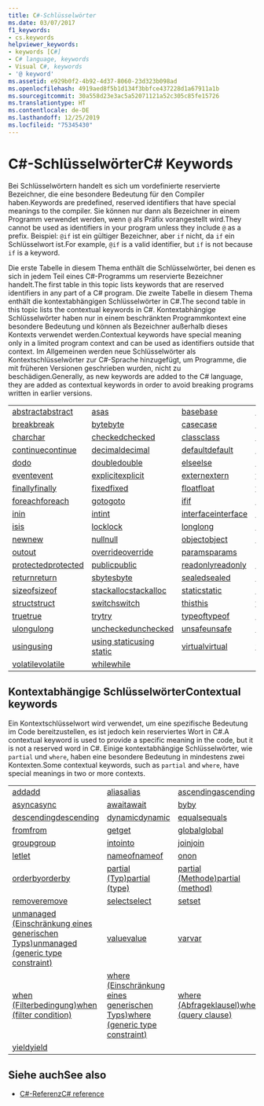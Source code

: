 ```yaml
---
title: C#-Schlüsselwörter
ms.date: 03/07/2017
f1_keywords:
- cs.keywords
helpviewer_keywords:
- keywords [C#]
- C# language, keywords
- Visual C#, keywords
- '@ keyword'
ms.assetid: e929b0f2-4b92-4d37-8060-23d323b098ad
ms.openlocfilehash: 4919aed8f5b1d134f3bbfce437228d1a67911a1b
ms.sourcegitcommit: 30a558d23e3ac5a52071121a52c305c85fe15726
ms.translationtype: HT
ms.contentlocale: de-DE
ms.lasthandoff: 12/25/2019
ms.locfileid: "75345430"
---
```

# <a name="c-keywords"></a><span data-ttu-id="e21a6-102">C#-Schlüsselwörter</span><span class="sxs-lookup"><span data-stu-id="e21a6-102">C# Keywords</span></span>

<span data-ttu-id="e21a6-103">Bei Schlüsselwörtern handelt es sich um vordefinierte reservierte Bezeichner, die eine besondere Bedeutung für den Compiler haben.</span><span class="sxs-lookup"><span data-stu-id="e21a6-103">Keywords are predefined, reserved identifiers that have special meanings to the compiler.</span></span> <span data-ttu-id="e21a6-104">Sie können nur dann als Bezeichner in einem Programm verwendet werden, wenn `@` als Präfix vorangestellt wird.</span><span class="sxs-lookup"><span data-stu-id="e21a6-104">They cannot be used as identifiers in your program unless they include `@` as a prefix.</span></span> <span data-ttu-id="e21a6-105">Beispiel: `@if` ist ein gültiger Bezeichner, aber `if` nicht, da `if` ein Schlüsselwort ist.</span><span class="sxs-lookup"><span data-stu-id="e21a6-105">For example, `@if` is a valid identifier, but `if` is not because `if` is a keyword.</span></span>  
  
 <span data-ttu-id="e21a6-106">Die erste Tabelle in diesem Thema enthält die Schlüsselwörter, bei denen es sich in jedem Teil eines C#-Programms um reservierte Bezeichner handelt.</span><span class="sxs-lookup"><span data-stu-id="e21a6-106">The first table in this topic lists keywords that are reserved identifiers in any part of a C# program.</span></span> <span data-ttu-id="e21a6-107">Die zweite Tabelle in diesem Thema enthält die kontextabhängigen Schlüsselwörter in C#.</span><span class="sxs-lookup"><span data-stu-id="e21a6-107">The second table in this topic lists the contextual keywords in C#.</span></span> <span data-ttu-id="e21a6-108">Kontextabhängige Schlüsselwörter haben nur in einem beschränkten Programmkontext eine besondere Bedeutung und können als Bezeichner außerhalb dieses Kontexts verwendet werden.</span><span class="sxs-lookup"><span data-stu-id="e21a6-108">Contextual keywords have special meaning only in a limited program context and can be used as identifiers outside that context.</span></span> <span data-ttu-id="e21a6-109">Im Allgemeinen werden neue Schlüsselwörter als Kontextschlüsselwörter zur C#-Sprache hinzugefügt, um Programme, die mit früheren Versionen geschrieben wurden, nicht zu beschädigen.</span><span class="sxs-lookup"><span data-stu-id="e21a6-109">Generally, as new keywords are added to the C# language, they are added as contextual keywords in order to avoid breaking programs written in earlier versions.</span></span>  
  
|||||  
|---|---|---|---|  
|[<span data-ttu-id="e21a6-110">abstract</span><span class="sxs-lookup"><span data-stu-id="e21a6-110">abstract</span></span>](abstract.md)|[<span data-ttu-id="e21a6-111">as</span><span class="sxs-lookup"><span data-stu-id="e21a6-111">as</span></span>](../operators/type-testing-and-cast.md#as-operator)|[<span data-ttu-id="e21a6-112">base</span><span class="sxs-lookup"><span data-stu-id="e21a6-112">base</span></span>](base.md)|[<span data-ttu-id="e21a6-113">bool</span><span class="sxs-lookup"><span data-stu-id="e21a6-113">bool</span></span>](../builtin-types/bool.md)|  
|[<span data-ttu-id="e21a6-114">break</span><span class="sxs-lookup"><span data-stu-id="e21a6-114">break</span></span>](break.md)|[<span data-ttu-id="e21a6-115">byte</span><span class="sxs-lookup"><span data-stu-id="e21a6-115">byte</span></span>](../builtin-types/integral-numeric-types.md)|[<span data-ttu-id="e21a6-116">case</span><span class="sxs-lookup"><span data-stu-id="e21a6-116">case</span></span>](switch.md)|[<span data-ttu-id="e21a6-117">catch</span><span class="sxs-lookup"><span data-stu-id="e21a6-117">catch</span></span>](try-catch.md)|  
|[<span data-ttu-id="e21a6-118">char</span><span class="sxs-lookup"><span data-stu-id="e21a6-118">char</span></span>](../builtin-types/char.md)|[<span data-ttu-id="e21a6-119">checked</span><span class="sxs-lookup"><span data-stu-id="e21a6-119">checked</span></span>](checked.md)|[<span data-ttu-id="e21a6-120">class</span><span class="sxs-lookup"><span data-stu-id="e21a6-120">class</span></span>](class.md)|[<span data-ttu-id="e21a6-121">const</span><span class="sxs-lookup"><span data-stu-id="e21a6-121">const</span></span>](const.md)|  
|[<span data-ttu-id="e21a6-122">continue</span><span class="sxs-lookup"><span data-stu-id="e21a6-122">continue</span></span>](continue.md)|[<span data-ttu-id="e21a6-123">decimal</span><span class="sxs-lookup"><span data-stu-id="e21a6-123">decimal</span></span>](../builtin-types/floating-point-numeric-types.md)|[<span data-ttu-id="e21a6-124">default</span><span class="sxs-lookup"><span data-stu-id="e21a6-124">default</span></span>](default.md)|[<span data-ttu-id="e21a6-125">delegate</span><span class="sxs-lookup"><span data-stu-id="e21a6-125">delegate</span></span>](../builtin-types/reference-types.md)|  
|[<span data-ttu-id="e21a6-126">do</span><span class="sxs-lookup"><span data-stu-id="e21a6-126">do</span></span>](do.md)|[<span data-ttu-id="e21a6-127">double</span><span class="sxs-lookup"><span data-stu-id="e21a6-127">double</span></span>](../builtin-types/floating-point-numeric-types.md)|[<span data-ttu-id="e21a6-128">else</span><span class="sxs-lookup"><span data-stu-id="e21a6-128">else</span></span>](if-else.md)|[<span data-ttu-id="e21a6-129">enum</span><span class="sxs-lookup"><span data-stu-id="e21a6-129">enum</span></span>](../builtin-types/enum.md)|  
|[<span data-ttu-id="e21a6-130">event</span><span class="sxs-lookup"><span data-stu-id="e21a6-130">event</span></span>](event.md)|[<span data-ttu-id="e21a6-131">explicit</span><span class="sxs-lookup"><span data-stu-id="e21a6-131">explicit</span></span>](../operators/user-defined-conversion-operators.md)|[<span data-ttu-id="e21a6-132">extern</span><span class="sxs-lookup"><span data-stu-id="e21a6-132">extern</span></span>](extern.md)|[<span data-ttu-id="e21a6-133">false</span><span class="sxs-lookup"><span data-stu-id="e21a6-133">false</span></span>](../builtin-types/bool.md)|  
|[<span data-ttu-id="e21a6-134">finally</span><span class="sxs-lookup"><span data-stu-id="e21a6-134">finally</span></span>](try-finally.md)|[<span data-ttu-id="e21a6-135">fixed</span><span class="sxs-lookup"><span data-stu-id="e21a6-135">fixed</span></span>](fixed-statement.md)|[<span data-ttu-id="e21a6-136">float</span><span class="sxs-lookup"><span data-stu-id="e21a6-136">float</span></span>](../builtin-types/floating-point-numeric-types.md)|[<span data-ttu-id="e21a6-137">for</span><span class="sxs-lookup"><span data-stu-id="e21a6-137">for</span></span>](for.md)|  
|[<span data-ttu-id="e21a6-138">foreach</span><span class="sxs-lookup"><span data-stu-id="e21a6-138">foreach</span></span>](foreach-in.md)|[<span data-ttu-id="e21a6-139">goto</span><span class="sxs-lookup"><span data-stu-id="e21a6-139">goto</span></span>](goto.md)|[<span data-ttu-id="e21a6-140">if</span><span class="sxs-lookup"><span data-stu-id="e21a6-140">if</span></span>](if-else.md)|[<span data-ttu-id="e21a6-141">implicit</span><span class="sxs-lookup"><span data-stu-id="e21a6-141">implicit</span></span>](../operators/user-defined-conversion-operators.md)|  
|[<span data-ttu-id="e21a6-142">in</span><span class="sxs-lookup"><span data-stu-id="e21a6-142">in</span></span>](in.md)|[<span data-ttu-id="e21a6-143">int</span><span class="sxs-lookup"><span data-stu-id="e21a6-143">int</span></span>](../builtin-types/integral-numeric-types.md)|[<span data-ttu-id="e21a6-144">interface</span><span class="sxs-lookup"><span data-stu-id="e21a6-144">interface</span></span>](interface.md)|[<span data-ttu-id="e21a6-145">internal</span><span class="sxs-lookup"><span data-stu-id="e21a6-145">internal</span></span>](internal.md)|
|[<span data-ttu-id="e21a6-146">is</span><span class="sxs-lookup"><span data-stu-id="e21a6-146">is</span></span>](is.md)|[<span data-ttu-id="e21a6-147">lock</span><span class="sxs-lookup"><span data-stu-id="e21a6-147">lock</span></span>](lock-statement.md)|[<span data-ttu-id="e21a6-148">long</span><span class="sxs-lookup"><span data-stu-id="e21a6-148">long</span></span>](../builtin-types/integral-numeric-types.md)|[<span data-ttu-id="e21a6-149">namespace</span><span class="sxs-lookup"><span data-stu-id="e21a6-149">namespace</span></span>](namespace.md)|
|[<span data-ttu-id="e21a6-150">new</span><span class="sxs-lookup"><span data-stu-id="e21a6-150">new</span></span>](../operators/new-operator.md)|[<span data-ttu-id="e21a6-151">null</span><span class="sxs-lookup"><span data-stu-id="e21a6-151">null</span></span>](null.md)|[<span data-ttu-id="e21a6-152">object</span><span class="sxs-lookup"><span data-stu-id="e21a6-152">object</span></span>](../builtin-types/reference-types.md)|[<span data-ttu-id="e21a6-153">operator</span><span class="sxs-lookup"><span data-stu-id="e21a6-153">operator</span></span>](../operators/operator-overloading.md)|
|[<span data-ttu-id="e21a6-154">out</span><span class="sxs-lookup"><span data-stu-id="e21a6-154">out</span></span>](out.md)|[<span data-ttu-id="e21a6-155">override</span><span class="sxs-lookup"><span data-stu-id="e21a6-155">override</span></span>](override.md)|[<span data-ttu-id="e21a6-156">params</span><span class="sxs-lookup"><span data-stu-id="e21a6-156">params</span></span>](params.md)|[<span data-ttu-id="e21a6-157">private</span><span class="sxs-lookup"><span data-stu-id="e21a6-157">private</span></span>](private.md)|
|[<span data-ttu-id="e21a6-158">protected</span><span class="sxs-lookup"><span data-stu-id="e21a6-158">protected</span></span>](protected.md)|[<span data-ttu-id="e21a6-159">public</span><span class="sxs-lookup"><span data-stu-id="e21a6-159">public</span></span>](public.md)|[<span data-ttu-id="e21a6-160">readonly</span><span class="sxs-lookup"><span data-stu-id="e21a6-160">readonly</span></span>](readonly.md)|[<span data-ttu-id="e21a6-161">ref</span><span class="sxs-lookup"><span data-stu-id="e21a6-161">ref</span></span>](ref.md)|
|[<span data-ttu-id="e21a6-162">return</span><span class="sxs-lookup"><span data-stu-id="e21a6-162">return</span></span>](return.md)|[<span data-ttu-id="e21a6-163">sbyte</span><span class="sxs-lookup"><span data-stu-id="e21a6-163">sbyte</span></span>](../builtin-types/integral-numeric-types.md)|[<span data-ttu-id="e21a6-164">sealed</span><span class="sxs-lookup"><span data-stu-id="e21a6-164">sealed</span></span>](sealed.md)|[<span data-ttu-id="e21a6-165">short</span><span class="sxs-lookup"><span data-stu-id="e21a6-165">short</span></span>](../builtin-types/integral-numeric-types.md)||
[<span data-ttu-id="e21a6-166">sizeof</span><span class="sxs-lookup"><span data-stu-id="e21a6-166">sizeof</span></span>](../operators/sizeof.md)|[<span data-ttu-id="e21a6-167">stackalloc</span><span class="sxs-lookup"><span data-stu-id="e21a6-167">stackalloc</span></span>](../operators/stackalloc.md)|[<span data-ttu-id="e21a6-168">static</span><span class="sxs-lookup"><span data-stu-id="e21a6-168">static</span></span>](static.md)|[<span data-ttu-id="e21a6-169">string</span><span class="sxs-lookup"><span data-stu-id="e21a6-169">string</span></span>](../builtin-types/reference-types.md)|
|[<span data-ttu-id="e21a6-170">struct</span><span class="sxs-lookup"><span data-stu-id="e21a6-170">struct</span></span>](struct.md)|[<span data-ttu-id="e21a6-171">switch</span><span class="sxs-lookup"><span data-stu-id="e21a6-171">switch</span></span>](switch.md)|[<span data-ttu-id="e21a6-172">this</span><span class="sxs-lookup"><span data-stu-id="e21a6-172">this</span></span>](this.md)|[<span data-ttu-id="e21a6-173">throw</span><span class="sxs-lookup"><span data-stu-id="e21a6-173">throw</span></span>](throw.md)|
|[<span data-ttu-id="e21a6-174">true</span><span class="sxs-lookup"><span data-stu-id="e21a6-174">true</span></span>](../builtin-types/bool.md)|[<span data-ttu-id="e21a6-175">try</span><span class="sxs-lookup"><span data-stu-id="e21a6-175">try</span></span>](try-catch.md)|[<span data-ttu-id="e21a6-176">typeof</span><span class="sxs-lookup"><span data-stu-id="e21a6-176">typeof</span></span>](../operators/type-testing-and-cast.md#typeof-operator)|[<span data-ttu-id="e21a6-177">uint</span><span class="sxs-lookup"><span data-stu-id="e21a6-177">uint</span></span>](../builtin-types/integral-numeric-types.md)|
|[<span data-ttu-id="e21a6-178">ulong</span><span class="sxs-lookup"><span data-stu-id="e21a6-178">ulong</span></span>](../builtin-types/integral-numeric-types.md)|[<span data-ttu-id="e21a6-179">unchecked</span><span class="sxs-lookup"><span data-stu-id="e21a6-179">unchecked</span></span>](unchecked.md)|[<span data-ttu-id="e21a6-180">unsafe</span><span class="sxs-lookup"><span data-stu-id="e21a6-180">unsafe</span></span>](unsafe.md)|[<span data-ttu-id="e21a6-181">ushort</span><span class="sxs-lookup"><span data-stu-id="e21a6-181">ushort</span></span>](../builtin-types/integral-numeric-types.md)|
|[<span data-ttu-id="e21a6-182">using</span><span class="sxs-lookup"><span data-stu-id="e21a6-182">using</span></span>](using.md)|[<span data-ttu-id="e21a6-183">using static</span><span class="sxs-lookup"><span data-stu-id="e21a6-183">using static</span></span>](using-static.md)|[<span data-ttu-id="e21a6-184">virtual</span><span class="sxs-lookup"><span data-stu-id="e21a6-184">virtual</span></span>](virtual.md)|[<span data-ttu-id="e21a6-185">void</span><span class="sxs-lookup"><span data-stu-id="e21a6-185">void</span></span>](void.md)|
|[<span data-ttu-id="e21a6-186">volatile</span><span class="sxs-lookup"><span data-stu-id="e21a6-186">volatile</span></span>](volatile.md)|[<span data-ttu-id="e21a6-187">while</span><span class="sxs-lookup"><span data-stu-id="e21a6-187">while</span></span>](while.md)|

## <a name="contextual-keywords"></a><span data-ttu-id="e21a6-188">Kontextabhängige Schlüsselwörter</span><span class="sxs-lookup"><span data-stu-id="e21a6-188">Contextual keywords</span></span>

 <span data-ttu-id="e21a6-189">Ein Kontextschlüsselwort wird verwendet, um eine spezifische Bedeutung im Code bereitzustellen, es ist jedoch kein reserviertes Wort in C#.</span><span class="sxs-lookup"><span data-stu-id="e21a6-189">A contextual keyword is used to provide a specific meaning in the code, but it is not a reserved word in C#.</span></span> <span data-ttu-id="e21a6-190">Einige kontextabhängige Schlüsselwörter, wie `partial` und `where`, haben eine besondere Bedeutung in mindestens zwei Kontexten.</span><span class="sxs-lookup"><span data-stu-id="e21a6-190">Some contextual keywords, such as `partial` and `where`, have special meanings in two or more contexts.</span></span>  
  
||||  
|---|---|---|  
|[<span data-ttu-id="e21a6-191">add</span><span class="sxs-lookup"><span data-stu-id="e21a6-191">add</span></span>](add.md)|[<span data-ttu-id="e21a6-192">alias</span><span class="sxs-lookup"><span data-stu-id="e21a6-192">alias</span></span>](extern-alias.md)|[<span data-ttu-id="e21a6-193">ascending</span><span class="sxs-lookup"><span data-stu-id="e21a6-193">ascending</span></span>](ascending.md)|
|[<span data-ttu-id="e21a6-194">async</span><span class="sxs-lookup"><span data-stu-id="e21a6-194">async</span></span>](async.md)|[<span data-ttu-id="e21a6-195">await</span><span class="sxs-lookup"><span data-stu-id="e21a6-195">await</span></span>](../operators/await.md)|[<span data-ttu-id="e21a6-196">by</span><span class="sxs-lookup"><span data-stu-id="e21a6-196">by</span></span>](by.md)|
|[<span data-ttu-id="e21a6-197">descending</span><span class="sxs-lookup"><span data-stu-id="e21a6-197">descending</span></span>](descending.md)|[<span data-ttu-id="e21a6-198">dynamic</span><span class="sxs-lookup"><span data-stu-id="e21a6-198">dynamic</span></span>](../builtin-types/reference-types.md)|[<span data-ttu-id="e21a6-199">equals</span><span class="sxs-lookup"><span data-stu-id="e21a6-199">equals</span></span>](equals.md)|
|[<span data-ttu-id="e21a6-200">from</span><span class="sxs-lookup"><span data-stu-id="e21a6-200">from</span></span>](from-clause.md)|[<span data-ttu-id="e21a6-201">get</span><span class="sxs-lookup"><span data-stu-id="e21a6-201">get</span></span>](get.md)|[<span data-ttu-id="e21a6-202">global</span><span class="sxs-lookup"><span data-stu-id="e21a6-202">global</span></span>](../operators/namespace-alias-qualifier.md)|
|[<span data-ttu-id="e21a6-203">group</span><span class="sxs-lookup"><span data-stu-id="e21a6-203">group</span></span>](group-clause.md)|[<span data-ttu-id="e21a6-204">into</span><span class="sxs-lookup"><span data-stu-id="e21a6-204">into</span></span>](into.md)|[<span data-ttu-id="e21a6-205">join</span><span class="sxs-lookup"><span data-stu-id="e21a6-205">join</span></span>](join-clause.md)|
|[<span data-ttu-id="e21a6-206">let</span><span class="sxs-lookup"><span data-stu-id="e21a6-206">let</span></span>](let-clause.md)|[<span data-ttu-id="e21a6-207">nameof</span><span class="sxs-lookup"><span data-stu-id="e21a6-207">nameof</span></span>](../operators/nameof.md)|[<span data-ttu-id="e21a6-208">on</span><span class="sxs-lookup"><span data-stu-id="e21a6-208">on</span></span>](on.md)|
|[<span data-ttu-id="e21a6-209">orderby</span><span class="sxs-lookup"><span data-stu-id="e21a6-209">orderby</span></span>](orderby-clause.md)|[<span data-ttu-id="e21a6-210">partial (Typ)</span><span class="sxs-lookup"><span data-stu-id="e21a6-210">partial (type)</span></span>](partial-type.md)|[<span data-ttu-id="e21a6-211">partial (Methode)</span><span class="sxs-lookup"><span data-stu-id="e21a6-211">partial (method)</span></span>](partial-method.md)|
|[<span data-ttu-id="e21a6-212">remove</span><span class="sxs-lookup"><span data-stu-id="e21a6-212">remove</span></span>](remove.md)|[<span data-ttu-id="e21a6-213">select</span><span class="sxs-lookup"><span data-stu-id="e21a6-213">select</span></span>](select-clause.md)|[<span data-ttu-id="e21a6-214">set</span><span class="sxs-lookup"><span data-stu-id="e21a6-214">set</span></span>](set.md)|
|[<span data-ttu-id="e21a6-215">unmanaged (Einschränkung eines generischen Typs)</span><span class="sxs-lookup"><span data-stu-id="e21a6-215">unmanaged (generic type constraint)</span></span>](where-generic-type-constraint.md)|[<span data-ttu-id="e21a6-216">value</span><span class="sxs-lookup"><span data-stu-id="e21a6-216">value</span></span>](value.md)|[<span data-ttu-id="e21a6-217">var</span><span class="sxs-lookup"><span data-stu-id="e21a6-217">var</span></span>](var.md)|
|[<span data-ttu-id="e21a6-218">when (Filterbedingung)</span><span class="sxs-lookup"><span data-stu-id="e21a6-218">when (filter condition)</span></span>](when.md)|[<span data-ttu-id="e21a6-219">where (Einschränkung eines generischen Typs)</span><span class="sxs-lookup"><span data-stu-id="e21a6-219">where (generic type constraint)</span></span>](where-generic-type-constraint.md)|[<span data-ttu-id="e21a6-220">where (Abfrageklausel)</span><span class="sxs-lookup"><span data-stu-id="e21a6-220">where (query clause)</span></span>](where-clause.md)|
|[<span data-ttu-id="e21a6-221">yield</span><span class="sxs-lookup"><span data-stu-id="e21a6-221">yield</span></span>](yield.md)| | |
  
## <a name="see-also"></a><span data-ttu-id="e21a6-222">Siehe auch</span><span class="sxs-lookup"><span data-stu-id="e21a6-222">See also</span></span>

- [<span data-ttu-id="e21a6-223">C#-Referenz</span><span class="sxs-lookup"><span data-stu-id="e21a6-223">C# reference</span></span>](../index.md)
